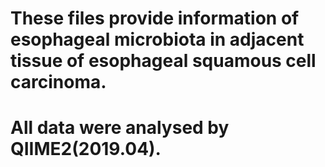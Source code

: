 # These files provide information of esophageal microbiota in adjacent tissue of esophageal squamous cell carcinoma.
# All data were analysed by QIIME2(2019.04).
